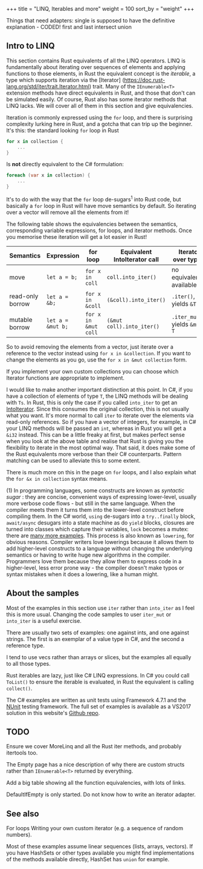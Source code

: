 +++
title = "LINQ, Iterables and more"
weight = 100
sort_by = "weight"
+++

Things that need adapters:
  single is supposed to have the definitive explanation - CODED!
  first and last
  intersect
  union
  
  

## Intro to LINQ

This section contains Rust equivalents of all the LINQ operators. LINQ is fundamentally about
iterating over sequences of elements and applying functions to those elements, in Rust the
equivalent concept is the *iterable*, a type which supports iteration via the [Iterator]
(https://doc.rust-lang.org/std/iter/trait.Iterator.html) trait. Many of the `IEnumerable<T>`
extension methods have direct equivalents in Rust, and those that don't can be simulated easily.
Of course, Rust also has some iterator methods that LINQ lacks. We will cover all of them in this
section and give equivalencies.

Iteration is commonly expressed using the `for` loop, and there is surprising complexity lurking
here in Rust, and a gotcha that can trip up the beginner. It's this: the standard looking `for`
loop in Rust

```rs
for x in collection {
    ...
}
```

Is **not** directly equivalent to the C# formulation:

```cs
foreach (var x in collection) {
    ...
}
```

It's to do with the way that the `for` loop de-sugars<sup>1</sup> into Rust code, but basically a
`for` loop in Rust will have move semantics by default. So iterating over a vector will remove
all the elements from it!

The following table shows the equivalencies between the semantics, corresponding variable
expressions, for loops, and iterator methods. Once you memorise these iteration will get a lot
easier in Rust!


Semantics        | Expression        | for loop            | Equivalent IntoIterator call | Iterator over type `T`
---------------- | ----------------- | --------------------| ---------------------------- | ----------------------
move             | `let a = b;`      | `for x in coll`     | `coll.into_iter()`           |  no equivalent available
read-only borrow | `let a = &b;`     | `for x in &coll`    | `(&coll).into_iter()`        | `.iter()`, yields `&T`
mutable borrow   | `let a = &mut b;` | `for x in &mut coll`| `(&mut coll).into_iter()`    | `.iter_mut()`, yields `&mut T`

So to avoid removing the elements from a vector, just iterate over a reference to the vector
instead using `for x in &collection`. If you want to change the elements as you go, use the `for x
 in &mut collection` form.

If you implement your own custom collections you can choose which Iterator functions are appropriate
to implement.

I would like to make another important distinction at this point. In C#, if you have a collection
of elements of type `T`, the LINQ methods will be dealing with `Ts`. In Rust, this is only the
case if you called `into_iter` to get an [IntoIterator](https://doc.rust-lang.org/std/iter/trait.IntoIterator.html).
Since this consumes the original collection, this is not usually what you want. It's more normal to
call `iter` to iterate over the elements via read-only references. So if you have a vector of
integers, for example, in C# your LINQ methods will be passed an `int`, whereas in Rust you will
get a `&i32` instead. This can be a little freaky at first, but makes perfect sense when you look
at the above table and realise that Rust is giving you the flexibility to iterate in the most
optimal way. That said, it does make some of the Rust equivalents more verbose than their C#
counterparts. Pattern matching can be used to alleviate this to some extent.

There is much more on this in the page on `for` loops, and I also explain what the
`for &x in collection` syntax means.

(1) In programming languages, some constructs are known as *syntactic sugar* : they are concise,
convenient ways of expressing lower-level, usually more verbose code flows - but still in the same
language. When the compiler meets them it turns them into the lower-level construct before compiling
them. In the C# world, `using` de-sugars into a `try..finally` block, `await/async` desugars into a
state machine as do `yield` blocks, closures are turned into classes which capture their variables,
`lock` becomes a mutex: there are [many more examples](http://mattwarren.org/2017/05/25/Lowering-in-the-C-Compiler/).
This process is also known as `lowering`, for obvious reasons. Compiler writers love lowerings
because it allows them to add higher-level constructs to a language without changing the underlying
semantics or having to write huge new algorithms in the compiler. Programmers love them because they
allow them to express code in a higher-level, less error prone way - the compiler doesn't make typos
or syntax mistakes when it does a lowering, like a human might.

## About the samples

Most of the examples in this section use `iter` rather than `into_iter` as I feel this is more
usual. Changing the code samples to user `iter_mut` or `into_iter` is a useful exercise.

There are usually two sets of examples: one against ints, and one against strings. The first
is an exemplar of a value type in C#, and the second a reference type.

I tend to use vecs rather than arrays or slices, but the examples all equally to all those types.

Rust iterables are lazy, just like C# LINQ expressions. In C# you could call `ToList()` to ensure
the iterable is evaluated, in Rust the equivalent is calling `collect()`.

The C# examples are written as unit tests using Framework 4.7.1 and the
[NUnit](https://github.com/nunit/docs/wiki/NUnit-Documentation) testing framework. The full set of
examples is available as a VS2017 solution in this website's [Github
repo](https://github.com/PhilipDaniels/rsforcs).

## TODO
Ensure we cover MoreLinq and all the Rust iter methods, and probably itertools too.

The Empty page has a nice description of why there are custom structs rather than `IEnumerable<T>`
returned by everything.

Add a big table showing all the function equivalencies, with lots of links.

DefaultIfEmpty is only started. Do not know how to write an iterator adapter.

## See also
For loops
Writing your own custom iterator (e.g. a sequence of random numbers).

Most of these examples assume linear sequences (lists, arrays, vectors). If you have HashSets or
other types available you might find implementations of the methods available directly, HashSet has
`union` for example.
